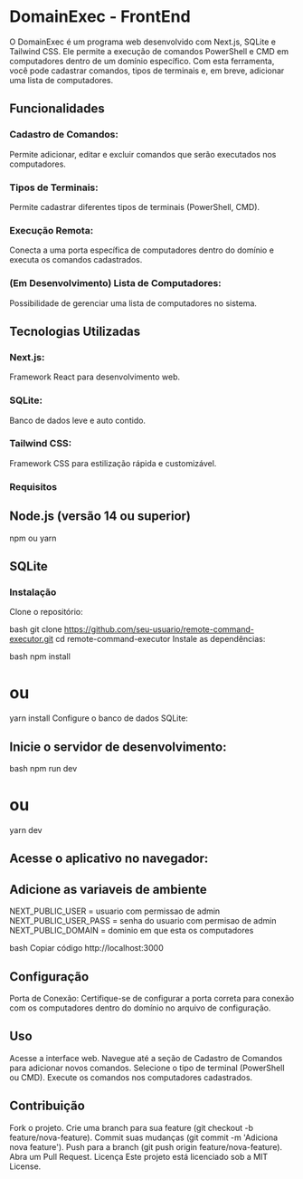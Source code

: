 # DomainExec - FrontEnd

O DomainExec é um programa web desenvolvido com Next.js, SQLite e Tailwind CSS. Ele permite a execução de comandos PowerShell e CMD em computadores dentro de um domínio específico. Com esta ferramenta, você pode cadastrar comandos, tipos de terminais e, em breve, adicionar uma lista de computadores.

## Funcionalidades ##
### Cadastro de Comandos: 
  Permite adicionar, editar e excluir comandos que serão executados nos computadores.
### Tipos de Terminais: 
  Permite cadastrar diferentes tipos de terminais (PowerShell, CMD).
### Execução Remota: 
  Conecta a uma porta específica de computadores dentro do domínio e executa os comandos cadastrados.
### (Em Desenvolvimento) Lista de Computadores:
  Possibilidade de gerenciar uma lista de computadores no sistema.

## Tecnologias Utilizadas
### Next.js: 
  Framework React para desenvolvimento web.
### SQLite: 
  Banco de dados leve e auto contido.
### Tailwind CSS: 
  Framework CSS para estilização rápida e customizável.

### Requisitos
## Node.js (versão 14 ou superior)
npm ou yarn
## SQLite

### Instalação
Clone o repositório:

bash
git clone https://github.com/seu-usuario/remote-command-executor.git
cd remote-command-executor
Instale as dependências:

bash
npm install
# ou
yarn install
Configure o banco de dados SQLite:

## Inicie o servidor de desenvolvimento:
bash
npm run dev
# ou
yarn dev

## Acesse o aplicativo no navegador:

## Adicione as variaveis de ambiente
NEXT_PUBLIC_USER = usuario com permissao de admin 
NEXT_PUBLIC_USER_PASS = senha do usuario com permisao de admin
NEXT_PUBLIC_DOMAIN = dominio em que esta os computadores

bash
Copiar código
http://localhost:3000

## Configuração
Porta de Conexão: Certifique-se de configurar a porta correta para conexão com os computadores dentro do domínio no arquivo de configuração.

## Uso
Acesse a interface web.
Navegue até a seção de Cadastro de Comandos para adicionar novos comandos.
Selecione o tipo de terminal (PowerShell ou CMD).
Execute os comandos nos computadores cadastrados.

## Contribuição
Fork o projeto.
Crie uma branch para sua feature (git checkout -b feature/nova-feature).
Commit suas mudanças (git commit -m 'Adiciona nova feature').
Push para a branch (git push origin feature/nova-feature).
Abra um Pull Request.
Licença
Este projeto está licenciado sob a MIT License.

